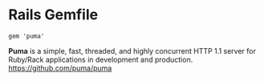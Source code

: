 # Rails Gemfile

`gem 'puma'`

**Puma** is a simple, fast, threaded, and highly concurrent HTTP 1.1 server for Ruby/Rack applications in development and production. <https://github.com/puma/puma>


